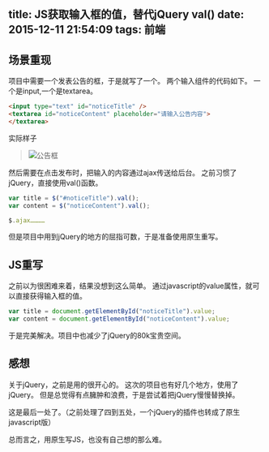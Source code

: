 title: JS获取输入框的值，替代jQuery val()
date: 2015-12-11 21:54:09
tags: 前端
---
## 场景重现
项目中需要一个发表公告的框，于是就写了一个。
两个输入组件的代码如下。
一个是input,一个是textarea。
```html
<input type="text" id="noticeTitle" />
<textarea id="noticeContent" placeholder="请输入公告内容">
</textarea>
```
实际样子
> ![公告框](http://7xk109.com1.z0.glb.clouddn.com/val.jpg)

然后需要在点击发布时，把输入的内容通过ajax传送给后台。
之前习惯了jQuery，直接使用val()函数。

```javascript
var title = $("#noticeTitle").val();
var content = $("noticeContent").val();

$.ajax…………
```
但是项目中用到jQuery的地方的屈指可数，于是准备使用原生重写。

## JS重写
之前以为很困难来着，结果没想到这么简单。
通过javascript的value属性，就可以直接获得输入框的值。
```javascript
var title = document.getElementById("noticeTitle").value;
var content = document.getElementById("noticeContent").value;
```

于是完美解决。项目中也减少了jQuery的80k宝贵空间。

## 感想
关于jQuery，之前是用的很开心的。
这次的项目也有好几个地方，使用了jQuery。
但是总觉得有点臃肿和浪费，于是尝试着把jQuery慢慢替换掉。

这是最后一处了。（之前处理了四到五处，一个jQuery的插件也转成了原生javascript版）

总而言之，用原生写JS，也没有自己想的那么难。